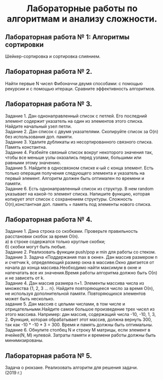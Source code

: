 <h1 align="center">Лабораторные работы по алгоритмам и анализу сложности.</h1>
<h2>Лабораторная работа № 1: Алгоритмы сортировки</h2>
Шейкер-сортировка и сортировка слиянием.
<h2>Лабораторная работа № 2.</h2>
 Найти первые N чисел Фибоначчи двумя способами: с помощью рекурсии и с помощью итераци. Сравните эффективность алгоритмов.
<h2>Лабораторная работа № 3.</h2>
Задание 1. Дан однонаправленный список с петлей. Его последний элемент содержит указатель на один из элементов этого списка. Найдите начальный узел петли. <br>
Задание 2. Дан  список с двумя указателями. Скопируйте список за O(n) без использования доп. памяти.<br>
Задание 3. Удалите дубликаты из несортированного связного списка. Память константна. <br>
Задание 4. Разбейте связный список вокруг некоторого значения так, чтобы все меньше узлы оказались перед узлами,
большими или равными этому значению. <br>
Задание 5. Найдите в односвязном списке к-ый с конца элемент. Есть только операция получения следующего элемента
и указатель на первый элемент. Алгоритм должен быть оптимален по времени и памяти.<br>
Задание 6. Есть однонаправленный список из структур. В нем random указывает на какой-то элемент списка. Напишите функцию,
которая копирует этот список с сохранением структуры. Сложность O(n),константная доп. память + память под элементы нового списка.<br>
<h2>Лабораторная работа № 4.</h2>
Задание 1. Дана строка со скобками. Проверьте правильность расстановки скобок за время О(n).<br>
а) в строке содержатся только круглые скобки;<br>
б) скобки могут быть любые.<br>
Задание 2. Реализовать функции push/pop и min для работы со стеком.<br>
Задание 3. Задача «Поддержания max в окне». Дан массив размером n и счетчик k, определяющий размер окна в массиве.Окно двигается от
начала до конца массива.Необходимо найти максимум в окне и напечатать все их значения.Время работы алгоритма должно быть О(n) и
не зависеть от k.<br>
Задание 4. Дан массив размера n+1. Элементы массива числа из множества {1, 2, 3 … n}. Найдите повторяющееся число за время О(n), не
используя дополнительной памяти. Повторяющихся элементов может быть несколько.<br>
задание 5. Дан массив с целыми числами, в том числе и отрицательными.Найдите самое большое произведение трех чисел из этого массива.
Например: дан массив, содержащий числа -10, -10, 1, 3, 2. Функция, которая обрабатывает этот массив, должна вернуть 300, так как 
-10 * -10 * 3 = 300. Время и память должны быть оптимальны.<br>
Задание 6. Обнулите столбец N и строку M матрицы, если элемент в ячейке(N, M) нулевой. Затраты памяти и времени работы должны
быть минимизированы.
<h2>Лабораторная работа № 5.</h2>
Задача о рюкзаке. Реализовать алгоритм для решения задачи.<br>
(2019 г.)
